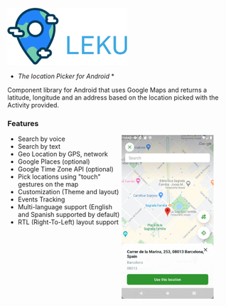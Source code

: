 <!--
  Title: Leku - Map location picker for Android
  Description: Google Maps based library for Android that returns a latitude, longitude and an address based on the location picked with the Activity provided.
  Author: AdevintaSpain
  -->

<img src="images/leku_logo.png" height="128px" /><br/>

* <i>The location Picker for Android</i> *

Component library for Android that uses Google Maps and returns a latitude, longitude and an address based on the location picked with the Activity provided.


### Features

<img align="right" width="0" height="368px" hspace="20"/>
<img src="images/new_design_screenshot.png" height="368px" align="right" />

* Search by voice
* Search by text
* Geo Location by GPS, network
* Google Places (optional)
* Google Time Zone API (optional)
* Pick locations using "touch" gestures on the map
* Customization (Theme and layout)
* Events Tracking
* Multi-language support (English and Spanish supported by default)
* RTL (Right-To-Left) layout support
<br><br><br>

















